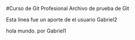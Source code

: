 #Curso de Git Profesional
Archivo de prueba de Git

Esta linea fue un aporte de el usuario Gabriel2

hola mundo. por Gabriel1
